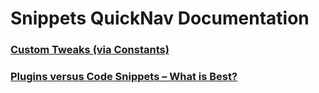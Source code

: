 # Snippets QuickNav Documentation

### [Custom Tweaks (via Constants)](/docs/custom-tweaks.md)

### [Plugins versus Code Snippets – What is Best?](/docs/plugins-vs-code-snippets.md)